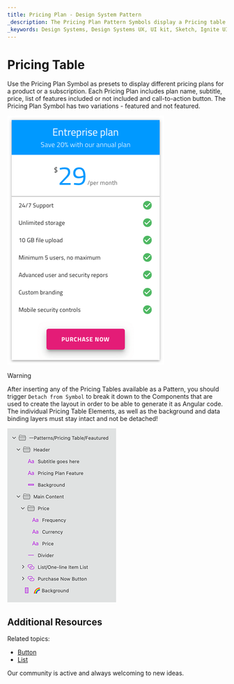 ```yaml
---
title: Pricing Plan - Design System Pattern
_description: The Pricing Plan Pattern Symbols display a Pricing table with price and list of features available.
_keywords: Design Systems, Design Systems UX, UI kit, Sketch, Ignite UI for Angular, Sketch to Angular, Angular, Angular Design System, Export code from Sketch, Design Kits for Angular, Sketch HTML, Sketch to HTML, Sketch UI kits
---
```


# Pricing Table

Use the Pricing Plan Symbol as presets to display different pricing plans for a product or a subscription. Each Pricing Plan includes plan name, subtitle, price, list of features included or not included and call-to-action button. The Pricing Plan Symbol has two variations - featured and not featured.

<img class="responsive-img" src="../images/pricing_plan.png" srcset="../images/pricing_plan@2x.png 2x" />


> [!WARNING]
> After inserting any of the Pricing Tables available as a Pattern, you should trigger `Detach from Symbol` to break it down to the Components that are used to create the layout in order to be able to generate it as Angular code. The individual Pricing Table Elements, as well as the background and data binding layers must stay intact and not be detached!

<img class="responsive-img" src="../images/pricing_plan_detach.png" srcset="../images/pricing_plan_detach@2x.png 2x" />

## Additional Resources

Related topics:

- [Button](../components/button.md)
- [List](../components/list.md)
  <div class="divider--half"></div>

Our community is active and always welcoming to new ideas.


